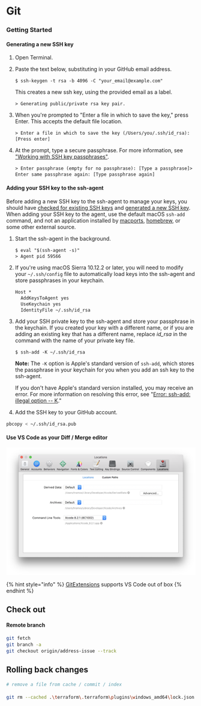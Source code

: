 # Git

### Getting Started



#### Generating a new SSH key

1. Open Terminal.
2. Paste the text below, substituting in your GitHub email address.

   ```text
   $ ssh-keygen -t rsa -b 4096 -C "your_email@example.com"
   ```

   This creates a new ssh key, using the provided email as a label.

   ```text
   > Generating public/private rsa key pair.
   ```

3. When you're prompted to "Enter a file in which to save the key," press Enter. This accepts the default file location.

   ```text
   > Enter a file in which to save the key (/Users/you/.ssh/id_rsa): [Press enter]
   ```

4. At the prompt, type a secure passphrase. For more information, see ["Working with SSH key passphrases"](https://help.github.com/en/articles/working-with-ssh-key-passphrases).

   ```text
   > Enter passphrase (empty for no passphrase): [Type a passphrase]> Enter same passphrase again: [Type passphrase again]
   ```

#### Adding your SSH key to the ssh-agent <a id="adding-your-ssh-key-to-the-ssh-agent"></a>

Before adding a new SSH key to the ssh-agent to manage your keys, you should have [checked for existing SSH keys](https://help.github.com/en/articles/checking-for-existing-ssh-keys) and [generated a new SSH key](https://help.github.com/en/articles/generating-a-new-ssh-key-and-adding-it-to-the-ssh-agent#generating-a-new-ssh-key). When adding your SSH key to the agent, use the default macOS `ssh-add` command, and not an application installed by [macports](https://www.macports.org/), [homebrew](http://brew.sh/), or some other external source.

1. Start the ssh-agent in the background.

   ```text
   $ eval "$(ssh-agent -s)"
   > Agent pid 59566
   ```

2. If you're using macOS Sierra 10.12.2 or later, you will need to modify your `~/.ssh/config` file to automatically load keys into the ssh-agent and store passphrases in your keychain.

   ```text
   Host *
     AddKeysToAgent yes
     UseKeychain yes
     IdentityFile ~/.ssh/id_rsa
   ```

3. Add your SSH private key to the ssh-agent and store your passphrase in the keychain. If you created your key with a different name, or if you are adding an existing key that has a different name, replace _id\_rsa_ in the command with the name of your private key file.

   ```text
   $ ssh-add -K ~/.ssh/id_rsa
   ```

   **Note:** The `-K` option is Apple's standard version of `ssh-add`, which stores the passphrase in your keychain for you when you add an ssh key to the ssh-agent.

   If you don't have Apple's standard version installed, you may receive an error. For more information on resolving this error, see "[Error: ssh-add: illegal option -- K](https://help.github.com/en/articles/error-ssh-add-illegal-option-k)."

4. Add the SSH key to your GitHub account.

```bash
pbcopy < ~/.ssh/id_rsa.pub
```

#### Use VS Code as your Diff / Merge editor

![](.gitbook/assets/image%20%2824%29.png)

{% hint style="info" %}
[GitExtensions](https://github.com/gitextensions/gitextensions) supports VS Code out of box
{% endhint %}

## Check out

#### Remote branch

```bash
git fetch
git branch -a
git checkout origin/address-issue --track
```

## Rolling back changes

```bash
# remove a file from cache / commit / index

git rm --cached .\terraform\.terraform\plugins\windows_amd64\lock.json
```



